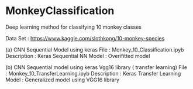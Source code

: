 # MonkeyClassification
Deep learning method for classifying 10 monkey classes

Data Set : https://www.kaggle.com/slothkong/10-monkey-species

(a) CNN Sequential Model using keras
File : Monkey_10_Classification.ipyb
Description : Keras Sequential NN
Model : Overifitted model

(b) CNN Sequential model using keras Vgg16 library ( transfer learning)
File : Monkey_10_TransferLearning.ipyb
Description : Keras Transfer Learning
Model : Generalized model using VGG16 library
